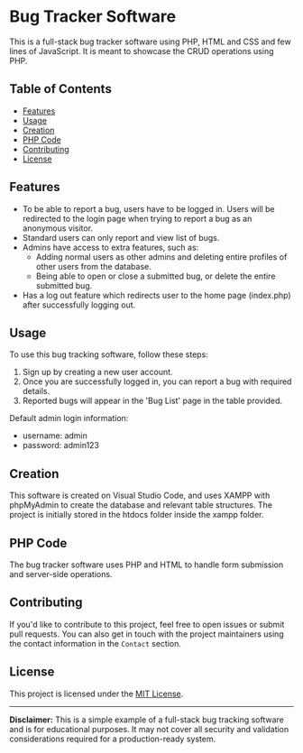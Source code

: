 # Bug Tracker Software
This is a full-stack bug tracker software using PHP, HTML and CSS and few lines of JavaScript. It is meant to showcase the CRUD operations using PHP.

## Table of Contents

- [Features](#features)
- [Usage](#usage)
- [Creation](#creation)
- [PHP Code](#php-code)
- [Contributing](#contributing)
- [License](#license)

## Features

- To be able to report a bug, users have to be logged in. Users will be redirected to the login page when trying to report a bug as an anonymous visitor.
- Standard users can only report and view list of bugs. 
- Admins have access to extra features, such as:
  - Adding normal users as other admins and deleting entire profiles of other users from the database.
  - Being able to open or close a submitted bug, or delete the entire submitted bug.
- Has a log out feature which redirects user to the home page (index.php) after successfully logging out. 

## Usage

To use this bug tracking software, follow these steps:

1. Sign up by creating a new user account.
2. Once you are successfully logged in, you can report a bug with required details.
3. Reported bugs will appear in the 'Bug List' page in the table provided.

Default admin login information:
- username: admin
- password: admin123

## Creation

This software is created on Visual Studio Code, and uses XAMPP with phpMyAdmin to create the database and relevant table structures. The project is initially stored in the htdocs folder inside the xampp folder.

## PHP Code

The bug tracker software uses PHP and HTML to handle form submission and server-side operations. 

## Contributing

If you'd like to contribute to this project, feel free to open issues or submit pull requests. You can also get in touch with the project maintainers using the contact information in the `Contact` section.

## License

This project is licensed under the [MIT License](https://opensource.org/license/mit/).

---

**Disclaimer:** This is a simple example of a full-stack bug tracking software and is for educational purposes. It may not cover all security and validation considerations required for a production-ready system.
